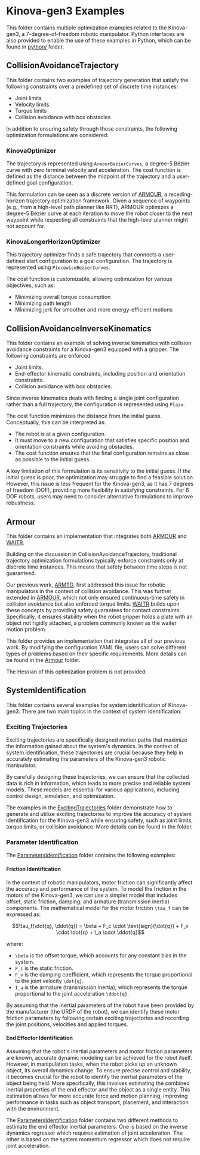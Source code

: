 # Kinova-gen3 Examples

This folder contains multiple optimization examples related to the Kinova-gen3, a 7-degree-of-freedom robotic manipulator. 
Python interfaces are also provided to enable the use of these examples in Python, which can be found in [python/](python/README.md) folder.

## CollisionAvoidanceTrajectory

This folder contains two examples of trajectory generation that satisfy the following constraints over a predefined set of discrete time instances:

- Joint limits
- Velocity limits
- Torque limits
- Collision avoidance with box obstacles

In addition to ensuring safety through these constraints, the following optimization formulations are considered:

### KinovaOptimizer

The trajectory is represented using `ArmourBezierCurves`, a degree-5 Bézier curve with zero terminal velocity and acceleration. The cost function is defined as the distance between the midpoint of the trajectory and a user-defined goal configuration.

This formulation can be seen as a discrete version of [ARMOUR](https://roahmlab.github.io/armour/), a receding-horizon trajectory optimization framework. Given a sequence of waypoints (e.g., from a high-level path planner like RRT), ARMOUR optimizes a degree-5 Bézier curve at each iteration to move the robot closer to the next waypoint while respecting all constraints that the high-level planner might not account for.

### KinovaLongerHorizonOptimizer

This trajectory optimizer finds a safe trajectory that connects a user-defined start configuration to a goal configuration. The trajectory is represented using `PiecewiseBezierCurves`.

The cost function is customizable, allowing optimization for various objectives, such as:
- Minimizing overall torque consumption
- Minimizing path length
- Minimizing jerk for smoother and more energy-efficient motions

## CollisionAvoidanceInverseKinematics

This folder contains an example of solving inverse kinematics with collision avoidance constraints for a Kinova-gen3 equipped with a gripper. The following constraints are enforced:

- Joint limits.
- End-effector kinematic constraints, including position and orientation constraints.
- Collision avoidance with box obstacles.

Since inverse kinematics deals with finding a single joint configuration rather than a full trajectory, the configuration is represented using `Plain`.

The cost function minimizes the distance from the initial guess. 
Conceptually, this can be interpreted as:

- The robot is at a given configuration.
- It must move to a new configuration that satisfies specific position and orientation constraints while avoiding obstacles.
- The cost function ensures that the final configuration remains as close as possible to the initial guess.

A key limitation of this formulation is its sensitivity to the initial guess. If the initial guess is poor, the optimization may struggle to find a feasible solution. However, this issue is less frequent for the Kinova-gen3, as it has 7 degrees of freedom (DOF), providing more flexibility in satisfying constraints.
For 6 DOF robots, users may need to consider alternative formulations to improve robustness.

## Armour

This folder contains an implementation that integrates both [ARMOUR](https://roahmlab.github.io/armour/) and [WAITR](https://roahmlab.github.io/waitr-dev/).

Building on the discussion in CollisionAvoidanceTrajectory, traditional trajectory optimization formulations typically enforce constraints only at discrete time instances. 
This means that safety between time steps is not guaranteed.

Our previous work, [ARMTD](https://arxiv.org/abs/2002.01591), first addressed this issue for robotic manipulators in the context of collision avoidance. 
This was further extended in [ARMOUR](https://roahmlab.github.io/armour/), which not only ensured continuous-time safety in collision avoidance but also enforced torque limits.
[WAITR](https://roahmlab.github.io/waitr-dev/) builds upon these concepts by providing safety guarantees for contact constraints. 
Specifically, it ensures stability when the robot gripper holds a plate with an object not rigidly attached, a problem commonly known as the waiter motion problem.

This folder provides an implementation that integrates all of our previous work. 
By modifying the configuration YAML file, users can solve different types of problems based on their specific requirements.
More details can be found in the [Armour](../Kinova/Armour/) folder.

The Hessian of this optimization problem is not provided.

## SystemIdentification

This folder contains several examples for system identification of Kinova-gen3.
There are two main topics in the context of system identification:

### Exciting Trajectories

Exciting trajectories are specifically designed motion paths that maximize the information gained about the system's dynamics. In the context of system identification, these trajectories are crucial because they help in accurately estimating the parameters of the Kinova-gen3 robotic manipulator.

By carefully designing these trajectories, we can ensure that the collected data is rich in information, which leads to more precise and reliable system models. These models are essential for various applications, including control design, simulation, and optimization.

The examples in the [ExcitingTrajectories](../Kinova/SystemIdentification/ExcitingTrajectories/) folder demonstrate how to generate and utilize exciting trajectories to improve the accuracy of system identification for the Kinova-gen3 while ensuring safety, such as joint limits, torque limits, or collision avoidance.
More details can be found in the folder.

### Parameter Identification

The [ParametersIdentification](../Kinova/SystemIdentification/ParametersIdentification/) folder contains the following examples:

#### Friction Identification
In the context of robotic manipulators, motor friction can significantly affect the accuracy and performance of the system. 
To model the friction in the motors of the Kinova-gen3, we can use a simpler model that includes offset, static friction, damping, and armature (transmission inertia) components. 
The mathematical model for the motor friction `\tau_f` can be expressed as:

```math
\tau_f(\dot{q}, \ddot{q}) = \beta + F_c \cdot \text{sign}(\dot{q}) + F_v \cdot \dot{q} + I_a \cdot \ddot{q}
```
where:
- `\beta` is the offset torque, which accounts for any constant bias in the system.
- `F_c` is the static friction.
- `F_v` is the damping coefficient, which represents the torque proportional to the joint velocity `\dot{q}`.
- `I_a` is the armature (transmission inertia), which represents the torque proportional to the joint acceleration `\ddot{q}`.

By assuming that the inertial parameters of the robot have been provided by the manufacturer (the URDF of the robot), we can identify these motor friction parameters by following certain exciting trajectories and recording the joint positions, velocities and applied torques.

#### End Effector Identification

Assuming that the robot's inertial parameters and motor friction parameters are known, accurate dynamic modeling can be achieved for the robot itself. However, in manipulation tasks, when the robot picks up an unknown object, its overall dynamics change.
To ensure precise control and stability, it becomes crucial for the robot to identify the inertial parameters of the object being held. 
More specifically, this involves estimating the combined inertial properties of the end effector and the object as a single entity. 
This estimation allows for more accurate force and motion planning, improving performance in tasks such as object transport, placement, and interaction with the environment.

The [ParametersIdentification](../Kinova/SystemIdentification/ParametersIdentification/) folder contains two different methods to estimate the end effector inertial parameters.
One is based on the inverse dynamics regressor which requires estimation of joint acceleration.
The other is based on the system momentum regressor which does not require joint acceleration.





